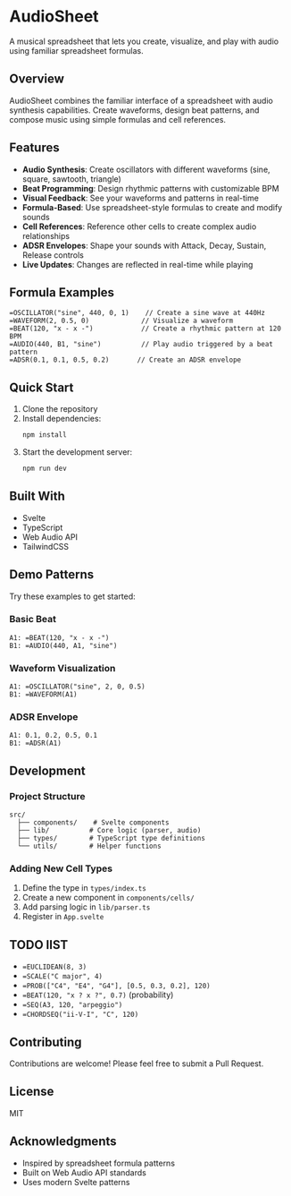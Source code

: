 # AudioSheet

A musical spreadsheet that lets you create, visualize, and play with audio using familiar spreadsheet formulas.

## Overview

AudioSheet combines the familiar interface of a spreadsheet with audio synthesis capabilities. Create waveforms, design
beat patterns, and compose music using simple formulas and cell references.

## Features

- **Audio Synthesis**: Create oscillators with different waveforms (sine, square, sawtooth, triangle)
- **Beat Programming**: Design rhythmic patterns with customizable BPM
- **Visual Feedback**: See your waveforms and patterns in real-time
- **Formula-Based**: Use spreadsheet-style formulas to create and modify sounds
- **Cell References**: Reference other cells to create complex audio relationships
- **ADSR Envelopes**: Shape your sounds with Attack, Decay, Sustain, Release controls
- **Live Updates**: Changes are reflected in real-time while playing

## Formula Examples

```shell
=OSCILLATOR("sine", 440, 0, 1)    // Create a sine wave at 440Hz
=WAVEFORM(2, 0.5, 0)             // Visualize a waveform
=BEAT(120, "x - x -")            // Create a rhythmic pattern at 120 BPM
=AUDIO(440, B1, "sine")          // Play audio triggered by a beat pattern
=ADSR(0.1, 0.1, 0.5, 0.2)       // Create an ADSR envelope
```

## Quick Start

1. Clone the repository
2. Install dependencies:
   ```bash
   npm install
   ```
3. Start the development server:
   ```bash
   npm run dev
   ```

## Built With

- Svelte
- TypeScript
- Web Audio API
- TailwindCSS

## Demo Patterns

Try these examples to get started:

### Basic Beat

```
A1: =BEAT(120, "x - x -")
B1: =AUDIO(440, A1, "sine")
```

### Waveform Visualization

```
A1: =OSCILLATOR("sine", 2, 0, 0.5)
B1: =WAVEFORM(A1)
```

### ADSR Envelope

```
A1: 0.1, 0.2, 0.5, 0.1
B1: =ADSR(A1)
```

## Development

### Project Structure

```
src/
  ├── components/    # Svelte components
  ├── lib/          # Core logic (parser, audio)
  ├── types/        # TypeScript type definitions
  └── utils/        # Helper functions
```

### Adding New Cell Types

1. Define the type in `types/index.ts`
2. Create a new component in `components/cells/`
3. Add parsing logic in `lib/parser.ts`
4. Register in `App.svelte`

## TODO lIST

- `=EUCLIDEAN(8, 3)`
- `=SCALE("C major", 4)`
- `=PROB(["C4", "E4", "G4"], [0.5, 0.3, 0.2], 120)`
- `=BEAT(120, "x ? x ?", 0.7)` (probability)
- `=SEQ(A3, 120, "arpeggio")`
- `=CHORDSEQ("ii-V-I", "C", 120)`

## Contributing

Contributions are welcome! Please feel free to submit a Pull Request.

## License

MIT

## Acknowledgments

- Inspired by spreadsheet formula patterns
- Built on Web Audio API standards
- Uses modern Svelte patterns
